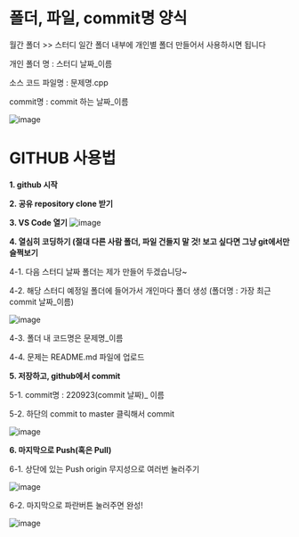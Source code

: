 # 폴더, 파일, commit명 양식
월간 폴더 >> 스터디 일간 폴더 내부에 개인별 폴더 만들어서 사용하시면 됩니다

개인 폴더 명 : 스터디 날짜_이름

소스 코드 파일명 : 문제명.cpp

commit명 : commit 하는 날짜_이름


![image](https://user-images.githubusercontent.com/109517169/191908320-65a3a9ad-72f5-4693-a1cc-88ffd9701532.png)


# GITHUB 사용법
**1. github 시작**



**2. 공유 repository clone 받기**



**3. VS Code 열기**
![image](https://user-images.githubusercontent.com/109517169/191900818-c76f2abc-2582-4d18-8710-8f7a1a9c02cc.png)



**4. 열심히 코딩하기 (절대 다른 사람 폴더, 파일 건들지 말 것! 보고 싶다면 그냥 git에서만 슬쩍보기**
 
   4-1. 다음 스터디 날짜 폴더는 제가 만들어 두겠습니당~
 
   4-2. 해당 스터디 예정일 폴더에 들어가서 개인마다 폴더 생성 (폴더명 : 가장 최근 commit 날짜_이름)
   
![image](https://user-images.githubusercontent.com/109517169/191901799-98d743ba-938f-4da0-a3c9-326225d609d1.png)
  
   4-3. 폴더 내 코드명은 문제명_이름
  
   4-4. 문제는 README.md 파일에 업로드



**5. 저장하고, github에서 commit**
 
   5-1. commit명 : 220923(commit 날짜)_ 이름
 
   5-2. 하단의 commit to master 클릭해서 commit
 
 ![image](https://user-images.githubusercontent.com/109517169/191902132-337ebf67-37ec-48ae-ace8-88a55a8c2c9c.png)



**6. 마지막으로 Push(혹은 Pull)**
 
   6-1. 상단에 있는 Push origin 무지성으로 여러번 눌러주기
 
 ![image](https://user-images.githubusercontent.com/109517169/191902606-0bacf8ee-63f7-42c2-930e-d31d8b2d464c.png)

   6-2. 마지막으로 파란버튼 눌러주면 완성!
 
 ![image](https://user-images.githubusercontent.com/109517169/191902736-12bca5c9-0ff8-422b-b4fc-9c9a56f0f914.png)

